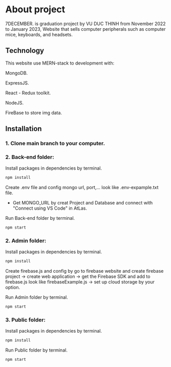 # About project

7DECEMBER. is graduation project by VU DUC THINH from November 2022 to January 2023, Website that sells computer peripherals such as computer mice, keyboards, and headsets.

## Technology

This website use MERN-stack to development with:

MongoDB.

ExpressJS.

React - Redux toolkit.

NodeJS.

FireBase to store img data.

## Installation
### 1. Clone main branch to your computer.
### 2. Back-end folder:

Install packages in dependencies by terminal.

```bash
npm install
```

Create .env file and config mongo url, port,... look like .env-expample.txt file.

- Get MONGO_URL by creat Project and Database and connect with "Connect using VS Code" in AtLas.

Run Back-end folder by terminal.

```bash
npm start
```
### 2. Admin folder:

Install packages in dependencies by terminal.

```bash
npm install
```
Create firebase.js and config by go to firebase website and create firebase project -> create web application -> get the Firebase SDK and add to firebase.js look like firebaseExample.js  -> set up cloud storage by your option.

Run Admin folder by terminal.

```bash
npm start
```

### 3. Public folder:
Install packages in dependencies by terminal.

```bash
npm install
```
Run Public folder by terminal.

```bash
npm start
```
